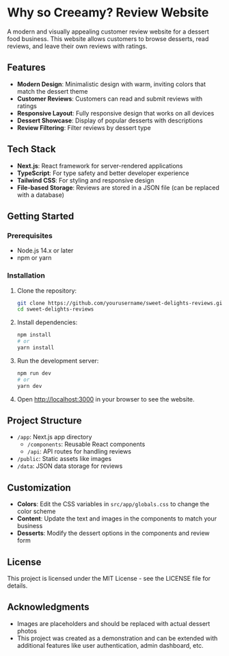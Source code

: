 # Why so Creeamy? Review Website

A modern and visually appealing customer review website for a dessert food business. This website allows customers to browse desserts, read reviews, and leave their own reviews with ratings.

## Features

- **Modern Design**: Minimalistic design with warm, inviting colors that match the dessert theme
- **Customer Reviews**: Customers can read and submit reviews with ratings
- **Responsive Layout**: Fully responsive design that works on all devices
- **Dessert Showcase**: Display of popular desserts with descriptions
- **Review Filtering**: Filter reviews by dessert type

## Tech Stack

- **Next.js**: React framework for server-rendered applications
- **TypeScript**: For type safety and better developer experience
- **Tailwind CSS**: For styling and responsive design
- **File-based Storage**: Reviews are stored in a JSON file (can be replaced with a database)

## Getting Started

### Prerequisites

- Node.js 14.x or later
- npm or yarn

### Installation

1. Clone the repository:
   ```bash
   git clone https://github.com/yourusername/sweet-delights-reviews.git
   cd sweet-delights-reviews
   ```

2. Install dependencies:
   ```bash
   npm install
   # or
   yarn install
   ```

3. Run the development server:
   ```bash
   npm run dev
   # or
   yarn dev
   ```

4. Open [http://localhost:3000](http://localhost:3000) in your browser to see the website.

## Project Structure

- `/app`: Next.js app directory
  - `/components`: Reusable React components
  - `/api`: API routes for handling reviews
- `/public`: Static assets like images
- `/data`: JSON data storage for reviews

## Customization

- **Colors**: Edit the CSS variables in `src/app/globals.css` to change the color scheme
- **Content**: Update the text and images in the components to match your business
- **Desserts**: Modify the dessert options in the components and review form

## License

This project is licensed under the MIT License - see the LICENSE file for details.

## Acknowledgments

- Images are placeholders and should be replaced with actual dessert photos
- This project was created as a demonstration and can be extended with additional features like user authentication, admin dashboard, etc.
